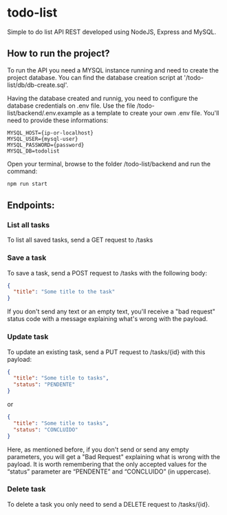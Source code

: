 # todo-list

Simple to do list API REST developed using NodeJS, Express and MySQL.

## How to run the project?
To run the API you need a MYSQL instance running and need to create the project database.
You can find the database creation script at '/todo-list/db/db-create.sql'.

Having the database created and runnig, you need to configure the database credentials on .env file.
Use the file /todo-list/backend/.env.example as a template to create your own .env file. You'll need to 
provide these informations:

```
MYSQL_HOST={ip-or-localhost}
MYSQL_USER={mysql-user}
MYSQL_PASSWORD={password}
MYSQL_DB=todolist
```

Open your terminal, browse to the folder /todo-list/backend and run the command:

```bash
npm run start
```

## Endpoints:

### List all tasks
To list all saved tasks, send a GET request to /tasks


### Save a task
To save a task, send a POST request to /tasks with the following body:

```json
{
  "title": "Some title to the task"
}
```
If you don't send any text or an empty text, you'll receive a "bad request" 
status code with a message explaining what's wrong with the payload.


### Update task
To update an existing task, send a PUT request to /tasks/{id} with this payload:

```json
{
  "title": "Some title to tasks",
  "status": "PENDENTE"
}
```

or
```json
{
  "title": "Some title to tasks",
  "status": "CONCLUIDO"
}
```

Here, as mentioned before, if you don't send or send any empty parameters, you will get a "Bad Request" 
explaining what is wrong with the payload. It is worth remembering that the only accepted values 
for the “status” parameter are “PENDENTE” and “CONCLUIDO” (in uppercase).


### Delete task
To delete a task you only need to send a DELETE request to /tasks/{id}.
